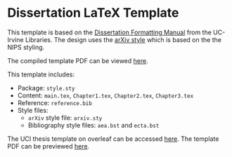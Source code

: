 # Dissertation LaTeX Template

This template is based on the [Dissertation Formatting Manual](https://guides.lib.uci.edu/gradmanual/templates) from the UC-Irvine Libraries. The design uses the [arXiv style](https://github.com/kourgeorge/arxiv-style) which is based on the the NIPS styling.

The compiled template PDF can be viewed [here](https://www.haochehsu.com/other/Dissertation_LaTeX_Template.pdf).

This template includes:
  - Package: `style.sty`
  - Content: `main.tex`, `Chapter1.tex`, `Chapter2.tex`, `Chapter3.tex`
  - Reference: `reference.bib`
  - Style files:
    - `arXiv` style file: `arxiv.sty`
    - Bibliography style files: `aea.bst` and `ecta.bst`


The UCI thesis template on overleaf can be accessed [here](https://www.overleaf.com/latex/templates/university-of-california-irvine-thesis/bzsqmxszcpny). The template PDF can be previewed [here](https://www.haochehsu.com/other/uci_thesis_template.pdf).
